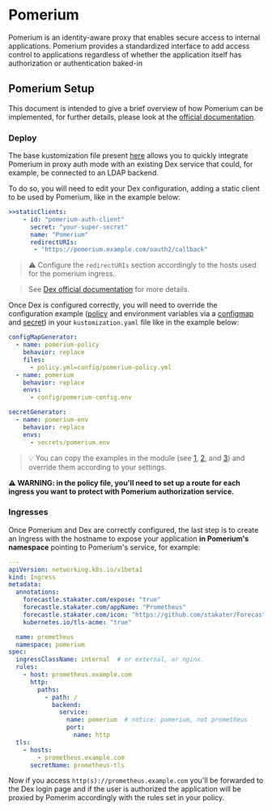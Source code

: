# Pomerium

<!-- <KFD-DOCS> -->

Pomerium is an identity-aware proxy that enables secure access to internal applications. Pomerium provides a standardized interface to add access control to applications regardless of whether the application itself has authorization or authentication baked-in

## Pomerium Setup

This document is intended to give a brief overview of how Pomerium can be implemented, for further details, please look at the [official documentation][pomerium-docs].

### Deploy

The base kustomization file present [here](./kustomization.yaml) allows you to quickly integrate Pomerium in proxy auth mode with an existing Dex service that could, for example, be connected to an LDAP backend.

To do so, you will need to edit your Dex configuration, adding a static client to be used by Pomerium, like in the example below:

```yaml
>>staticClients:
    - id: "pomerium-auth-client"
      secret: "your-super-secret"
      name: "Pomerium"
      redirectURIs:
       - "https://pomerium.example.com/oauth2/callback"
```

> ⚠️ Configure the `redirectURIs` section accordingly to the hosts used for the pomerium ingress.
<!-- space intentionally left blank -->
> See [Dex official documentation][dex-docs] for more details.

Once Dex is configured correctly, you will need to override the configuration example ([policy](./config/policy.example.yaml) and environment variables via a [configmap](./config/config.example.env) and [secret](secrets/pomerium.example.env)) in your `kustomization.yaml` file like in the example below:

```yaml
configMapGenerator:
  - name: pomerium-policy
    behavior: replace
    files:
      - policy.yml=config/pomerium-policy.yml
  - name: pomerium
    behavior: replace
    envs:
      - config/pomerium-config.env

secretGenerator:
  - name: pomerium-env
    behavior: replace
    envs:
      - secrets/pomerium.env
```

> 💡 You can copy the examples in the module (see [1](config/config.example.env), [2](config/policy.example.yaml), and [3](secrets/pomerium.example.env)) and override them according to your settings.

**⚠ WARNING: in the policy file, you'll need to set up a route for each ingress you want to protect with Pomerium authorization service.**

### Ingresses

Once Pomerium and Dex are correctly configured, the last step is to create an Ingress with the hostname to expose your application **in Pomerium's namespace** pointing to Pomerium's service, for example:

```yaml
---
apiVersion: networking.k8s.io/v1beta1
kind: Ingress
metadata:
  annotations:
    forecastle.stakater.com/expose: "true"
    forecastle.stakater.com/appName: "Prometheus"
    forecastle.stakater.com/icon: "https://github.com/stakater/ForecastleIcons/raw/master/prometheus.png"
    kubernetes.io/tls-acme: "true"

  name: prometheus
  namespace: pomerium
spec:
  ingressClassName: internal  # or external, or nginx.
  rules:
    - host: prometheus.example.com
      http:
        paths:
          - path: /
            backend:
              service:
                name: pomerium  # notice: pomerium, not prometheus
                port:
                  name: http
  tls:
    - hosts:
        - prometheus.example.com
      secretName: prometheus-tls
```

Now if you access `http(s)://prometheus.example.com` you'll be forwarded to the Dex login page and if the user is authorized the application will be proxied by Pomerim accordingly with the rules set in your policy.

<!-- Links -->
[pomerium-docs]: https://www.pomerium.io/docs/
[dex-docs]: https://dexidp.io/docs/kubernetes/

<!-- </KFD-DOCS> -->
